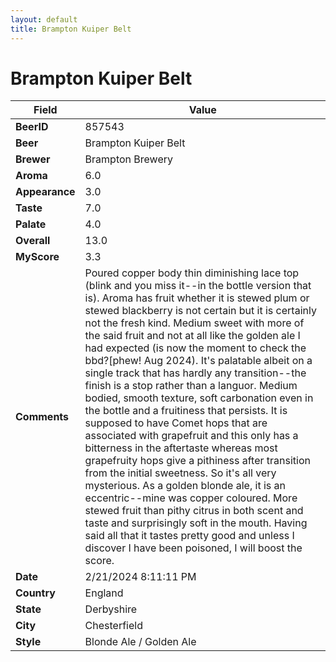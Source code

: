 ```yaml
---
layout: default
title: Brampton Kuiper Belt
---
```


# Brampton Kuiper Belt

| Field         | Value     |
|---------------|-----------|
| **BeerID** | 857543 |
| **Beer** | Brampton Kuiper Belt |
| **Brewer** | Brampton Brewery |
| **Aroma** | 6.0 |
| **Appearance** | 3.0 |
| **Taste** | 7.0 |
| **Palate** | 4.0 |
| **Overall** | 13.0 |
| **MyScore** | 3.3 |
| **Comments** | Poured copper body thin diminishing lace top (blink and you miss it--in the bottle version that is). Aroma has fruit whether it is stewed plum or stewed blackberry is not certain but it is certainly not the fresh kind. Medium sweet with more of the said fruit and not at all like the golden ale I had expected (is now the moment to check the bbd?[phew! Aug 2024). It's palatable albeit on a single track that has hardly any transition--the finish is a stop rather than a languor. Medium bodied, smooth texture, soft carbonation even in the bottle and a fruitiness that persists. It is supposed to have Comet hops that are associated with grapefruit and this only has a bitterness in the aftertaste whereas most grapefruity hops give a pithiness after transition from the initial sweetness. So it's all very mysterious. As a golden blonde ale, it is an eccentric--mine was copper coloured. More stewed fruit than pithy citrus in both scent and taste and surprisingly soft in the mouth. Having said all that it tastes pretty good and unless I discover I have been poisoned, I will boost the score. |
| **Date** | 2/21/2024 8:11:11 PM |
| **Country** | England |
| **State** | Derbyshire |
| **City** | Chesterfield |
| **Style** | Blonde Ale / Golden Ale |
